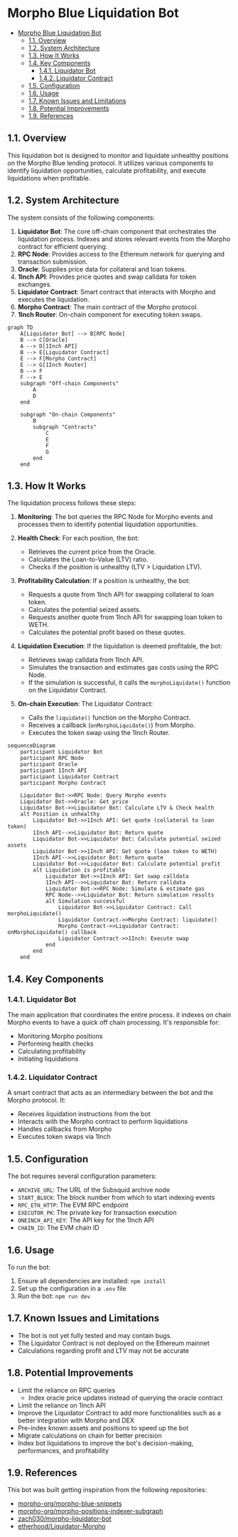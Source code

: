 # Morpho Blue Liquidation Bot

- [Morpho Blue Liquidation Bot](#morpho-blue-liquidation-bot)
  - [1.1. Overview](#11-overview)
  - [1.2. System Architecture](#12-system-architecture)
  - [1.3. How It Works](#13-how-it-works)
  - [1.4. Key Components](#14-key-components)
    - [1.4.1. Liquidator Bot](#141-liquidator-bot)
    - [1.4.2. Liquidator Contract](#142-liquidator-contract)
  - [1.5. Configuration](#15-configuration)
  - [1.6. Usage](#16-usage)
  - [1.7. Known Issues and Limitations](#17-known-issues-and-limitations)
  - [1.8. Potential Improvements](#18-potential-improvements)
  - [1.9. References](#19-references)

## 1.1. Overview

This liquidation bot is designed to monitor and liquidate unhealthy positions on the Morpho Blue lending protocol. It utilizes various components to identify liquidation opportunities, calculate profitability, and execute liquidations when profitable.

## 1.2. System Architecture

The system consists of the following components:

1. **Liquidator Bot**: The core off-chain component that orchestrates the liquidation process. Indexes and stores relevant events from the Morpho contract for efficient querying.
2. **RPC Node**: Provides access to the Ethereum network for querying and transaction submission.
3. **Oracle**: Supplies price data for collateral and loan tokens.
4. **1Inch API**: Provides price quotes and swap calldata for token exchanges.
5. **Liquidator Contract**: Smart contract that interacts with Morpho and executes the liquidation.
6. **Morpho Contract**: The main contract of the Morpho protocol.
7. **1Inch Router**: On-chain component for executing token swaps.

```mermaid
graph TD
    A[Liquidator Bot] --> B[RPC Node]
    B --> C[Oracle]
    A --> D[1Inch API]
    B --> E[Liquidator Contract]
    E --> F[Morpho Contract]
    E --> G[1Inch Router]
    B --> F
    F --> E
    subgraph "Off-chain Components"
        A
        D
    end

    subgraph "On-chain Components"
        B
        subgraph "Contracts"
            C
            E
            F
            G
        end
    end
```

## 1.3. How It Works

The liquidation process follows these steps:

1. **Monitoring**: The bot queries the RPC Node for Morpho events and processes them to identify potential liquidation opportunities.

2. **Health Check**: For each position, the bot:

   - Retrieves the current price from the Oracle.
   - Calculates the Loan-to-Value (LTV) ratio.
   - Checks if the position is unhealthy (LTV > Liquidation LTV).

3. **Profitability Calculation**: If a position is unhealthy, the bot:

   - Requests a quote from 1Inch API for swapping collateral to loan token.
   - Calculates the potential seized assets.
   - Requests another quote from 1Inch API for swapping loan token to WETH.
   - Calculates the potential profit based on these quotes.

4. **Liquidation Execution**: If the liquidation is deemed profitable, the bot:

   - Retrieves swap calldata from 1Inch API.
   - Simulates the transaction and estimates gas costs using the RPC Node.
   - If the simulation is successful, it calls the `morphoLiquidate()` function on the Liquidator Contract.

5. **On-chain Execution**: The Liquidator Contract:
   - Calls the `liquidate()` function on the Morpho Contract.
   - Receives a callback (`onMorphoLiquidate()`) from Morpho.
   - Executes the token swap using the 1Inch Router.

```mermaid
sequenceDiagram
    participant Liquidator Bot
    participant RPC Node
    participant Oracle
    participant 1Inch API
    participant Liquidator Contract
    participant Morpho Contract

    Liquidator Bot->>RPC Node: Query Morpho events
    Liquidator Bot->>Oracle: Get price
    Liquidator Bot->>Liquidator Bot: Calculate LTV & Check health
    alt Position is unhealthy
        Liquidator Bot->>1Inch API: Get quote (collateral to loan token)
        1Inch API-->>Liquidator Bot: Return quote
        Liquidator Bot->>Liquidator Bot: Calculate potential seized assets
        Liquidator Bot->>1Inch API: Get quote (loan token to WETH)
        1Inch API-->>Liquidator Bot: Return quote
        Liquidator Bot->>Liquidator Bot: Calculate potential profit
        alt Liquidation is profitable
            Liquidator Bot->>1Inch API: Get swap calldata
            1Inch API-->>Liquidator Bot: Return calldata
            Liquidator Bot->>RPC Node: Simulate & estimate gas
            RPC Node-->>Liquidator Bot: Return simulation results
            alt Simulation successful
                Liquidator Bot->>Liquidator Contract: Call morphoLiquidate()
                Liquidator Contract->>Morpho Contract: liquidate()
                Morpho Contract->>Liquidator Contract: onMorphoLiquidate() callback
                Liquidator Contract->>1Inch: Execute swap
            end
        end
    end
```

## 1.4. Key Components

### 1.4.1. Liquidator Bot

The main application that coordinates the entire process. it indexes on chain Morpho events to have a quick off chain processing. It's responsible for:

- Monitoring Morpho positions
- Performing health checks
- Calculating profitability
- Initiating liquidations

### 1.4.2. Liquidator Contract

A smart contract that acts as an intermediary between the bot and the Morpho protocol. It:

- Receives liquidation instructions from the bot
- Interacts with the Morpho contract to perform liquidations
- Handles callbacks from Morpho
- Executes token swaps via 1Inch

## 1.5. Configuration

The bot requires several configuration parameters:

- `ARCHIVE_URL`: The URL of the Subsquid archive node
- `START_BLOCK`: The block number from which to start indexing events
- `RPC_ETH_HTTP`: The EVM RPC endpoint
- `EXECUTOR_PK`: The private key for transaction execution
- `ONEINCH_API_KEY`: The API key for the 1Inch API
- `CHAIN_ID`: The EVM chain ID

## 1.6. Usage

To run the bot:

1. Ensure all dependencies are installed: `npm install`
2. Set up the configuration in a `.env` file
3. Run the bot: `npm run dev`

## 1.7. Known Issues and Limitations

- The bot is not yet fully tested and may contain bugs.
- The Liquidator Contract is not deployed on the Ethereum mainnet
- Calculations regarding profit and LTV may not be accurate

## 1.8. Potential Improvements

- Limit the reliance on RPC queries
  - Index oracle price updates instead of querying the oracle contract
- Limit the reliance on 1Inch API
- Improve the Liquidator Contract to add more functionalities such as a better integration with Morpho and DEX
- Pre-index known assets and positions to speed up the bot
- Migrate calculations on chain for better precision
- Index bot liquidations to improve the bot's decision-making, performances, and profitability

## 1.9. References

This bot was built getting inspiration from the following repositories:

- [morpho-org/morpho-blue-snippets](https://github.com/morpho-org/morpho-blue-snippets/blob/main/src/morpho-blue/LiquidationSnippets.sol)
- [morpho-org/morpho-positions-indexer-subgraph](https://github.com/morpho-org/morpho-positions-indexer-subgraph/blob/main/src/morpho.ts)
- [zach030/morpho-liquidator-bot](https://github.com/zach030/morpho-liquidator-bot/tree/master)
- [etherhood/Liquidator-Morpho](https://github.com/etherhood/Liquidator-Morpho/tree/master)
